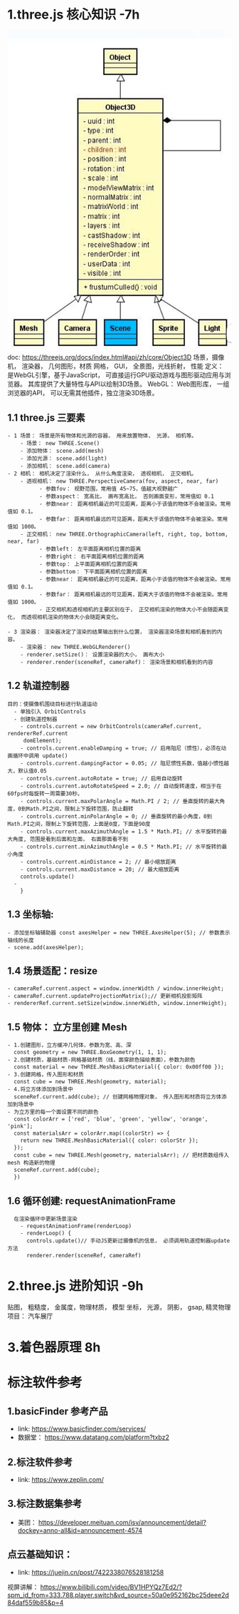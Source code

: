 # 1.three.js 核心知识 -7h
![alt text](image.png)
doc: https://threejs.org/docs/index.html#api/zh/core/Object3D 
  场景，摄像机， 渲染器， 几何图形，材质
  网格， GUI， 全景图，光线折射， 性能
  定义： 是WebGL引擎，基于JavaScript， 可直接运行GPU驱动游戏与图形驱动应用与浏览器。 其库提供了大量特性与API以绘制3D场景。
  WebGL： Web图形库， 一组浏览器的API， 可以无需其他插件，独立渲染3D场景。
  ## 1.1 three.js 三要素
    - 1 场景： 场景是所有物体和光源的容器， 用来放置物体， 光源， 相机等。
        - 场景： new THREE.Scene()
        - 添加物体： scene.add(mesh)
        - 添加光源： scene.add(light)
        - 添加相机： scene.add(camera)
    - 2 相机： 相机决定了渲染什么， 从什么角度渲染， 透视相机， 正交相机。
        - 透视相机： new THREE.PerspectiveCamera(fov, aspect, near, far)
              - 参数fov： 视野范围，常用值 45~75，值越大视野越广
              - 参数aspect： 宽高比， 画布宽高比， 否则画面变形，常用值如 0.1
              - 参数near： 距离相机最近的可见距离，距离小于该值的物体不会被渲染。常用值如 0.1。
              - 参数far： 距离相机最远的可见距离，距离大于该值的物体不会被渲染。常用值如 1000。
        - 正交相机： new THREE.OrthographicCamera(left, right, top, bottom, near, far)
              - 参数left： 左平面距离相机位置的距离
              - 参数right： 右平面距离相机位置的距离
              - 参数top： 上平面距离相机位置的距离
              - 参数bottom： 下平面距离相机位置的距离
              - 参数near： 距离相机最近的可见距离，距离小于该值的物体不会被渲染。常用值如 0.1。
              - 参数far： 距离相机最远的可见距离，距离大于该值的物体不会被渲染。常用值如 1000。        
              - 正交相机和透视相机的主要区别在于， 正交相机渲染的物体大小不会随距离变化， 而透视相机渲染的物体大小会随距离变化。
    
    - 3 渲染器： 渲染器决定了渲染的结果输出到什么位置， 渲染器渲染场景和相机看到的内容。
        - 渲染器： new THREE.WebGLRenderer()
        - renderer.setSize()： 设置渲染器的大小， 画布大小
        - renderer.render(sceneRef, cameraRef)： 渲染场景和相机看到的内容
  ## 1.2 轨道控制器
    目的：使摄像机围绕目标进行轨道运动
      - 单独引入 OrbitControls 
      - 创建轨道控制器
        - controls.current = new OrbitControls(cameraRef.current, rendererRef.current
         domElement);
        - controls.current.enableDamping = true; // 启用阻尼（惯性），必须在动画循环中调用 update()
        - controls.current.dampingFactor = 0.05; // 阻尼惯性系数，值越小惯性越大，默认值0.05
        - controls.current.autoRotate = true; // 启用自动旋转
        - controls.current.autoRotateSpeed = 2.0; // 自动旋转速度，相当于在60fps时每旋转一周需要30秒。
        - controls.current.maxPolarAngle = Math.PI / 2; // 垂直旋转的最大角度，0到Math.PI之间，限制上下旋转范围，防止翻转
        - controls.current.minPolarAngle = 0; // 垂直旋转的最小角度，0到Math.PI之间，限制上下旋转范围，上面是0度，下面是90度
        - controls.current.maxAzimuthAngle = 1.5 * Math.PI; // 水平旋转的最大角度, 范围是看到后面和左面， 右面那面看不到
        - controls.current.minAzimuthAngle = 0.5 * Math.PI; // 水平旋转的最小角度
        - controls.current.minDistance = 2; // 最小缩放距离
        - controls.current.maxDistance = 20; // 最大缩放距离
        controls.update()
      - 
        }
  ## 1.3 坐标轴: 
    - 添加坐标轴辅助器 const axesHelper = new THREE.AxesHelper(5); // 参数表示轴线的长度
    - scene.add(axesHelper);
  ## 1.4 场景适配：resize
    - cameraRef.current.aspect = window.innerWidth / window.innerHeight;
    - cameraRef.current.updateProjectionMatrix();// 更新相机投影矩阵
    - rendererRef.current.setSize(window.innerWidth, window.innerHeight);

  ## 1.5 物体： 立方里创建 Mesh  
    - 1.创建图形，立方缓冲几何体，参数为宽、高、深
      const geometry = new THREE.BoxGeometry(1, 1, 1); 
    - 2.创建材质，基础材质-网格基础材质（线，面穿颜色描绘表面），参数为颜色
      const material = new THREE.MeshBasicMaterial({ color: 0x00ff00 }); 
    - 3.创建网格，传入图形和材质
      const cube = new THREE.Mesh(geometry, material);
    - 4.将立方体添加到场景中
      sceneRef.current.add(cube); // 创建网格物理对象， 传入图形和材质将立方体添加到场景中
    - 为立方里的每一个面设置不同的颜色
      const colorArr = ['red', 'blue', 'green', 'yellow', 'orange', 'pink'];
      const materialsArr = colorArr.map((colorStr) => {
        return new THREE.MeshBasicMaterial({ color: colorStr });
      });
      const cube = new THREE.Mesh(geometry, materialsArr); // 把材质数组传入 mesh 构造新的物理
      sceneRef.current.add(cube);
      })
  ## 1.6 循环创建: requestAnimationFrame
      在渲染循环中更新场景渲染
        - requestAnimationFrame(renderLoop)
        - renderLoop() {
          controls.update()// 手动JS更新过摄像机的信息， 必须调用轨道控制器update 方法
          renderer.render(sceneRef, cameraRef)

# 2.three.js 进阶知识 -9h
  贴图， 粗糙度， 金属度，物理材质， 模型
  坐标， 光源， 阴影， gsap, 精灵物理
  项目： 汽车展厅
# 3.着色器原理 8h


# 标注软件参考
## 1.basicFinder 参考产品
  - link: https://www.basicfinder.com/services/
  - 数据堂： https://www.datatang.com/platform?txbz2

## 2.标注软件参考
  - link: https://www.zeplin.com/

## 3.标注数据集参考
  - 美团： https://developer.meituan.com/isv/announcement/detail?dockey=anno-all&id=announcement-4574 

## 点云基础知识：
  - link: https://juejin.cn/post/7422338076528181258 

  视屏讲解： https://www.bilibili.com/video/BV1HPYQz7Ed2/?spm_id_from=333.788.player.switch&vd_source=50a0e952162bc25deee2d84daf559b85&p=4